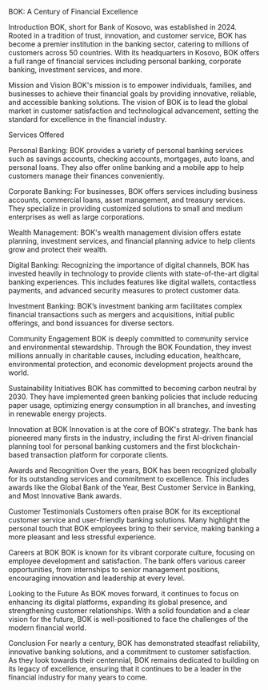 BOK: A Century of Financial Excellence

Introduction BOK, short for Bank of Kosovo, was established in 2024. Rooted in a tradition of trust, innovation, and customer service, BOK has become a premier institution in the banking sector, catering to millions of customers across 50 countries. With its headquarters in Kosovo, BOK offers a full range of financial services including personal banking, corporate banking, investment services, and more.

Mission and Vision BOK's mission is to empower individuals, families, and businesses to achieve their financial goals by providing innovative, reliable, and accessible banking solutions. The vision of BOK is to lead the global market in customer satisfaction and technological advancement, setting the standard for excellence in the financial industry.

Services Offered

Personal Banking: BOK provides a variety of personal banking services such as savings accounts, checking accounts, mortgages, auto loans, and personal loans. They also offer online banking and a mobile app to help customers manage their finances conveniently.

Corporate Banking: For businesses, BOK offers services including business accounts, commercial loans, asset management, and treasury services. They specialize in providing customized solutions to small and medium enterprises as well as large corporations.

Wealth Management: BOK's wealth management division offers estate planning, investment services, and financial planning advice to help clients grow and protect their wealth.

Digital Banking: Recognizing the importance of digital channels, BOK has invested heavily in technology to provide clients with state-of-the-art digital banking experiences. This includes features like digital wallets, contactless payments, and advanced security measures to protect customer data.

Investment Banking: BOK’s investment banking arm facilitates complex financial transactions such as mergers and acquisitions, initial public offerings, and bond issuances for diverse sectors.

Community Engagement BOK is deeply committed to community service and environmental stewardship. Through the BOK Foundation, they invest millions annually in charitable causes, including education, healthcare, environmental protection, and economic development projects around the world.

Sustainability Initiatives BOK has committed to becoming carbon neutral by 2030. They have implemented green banking policies that include reducing paper usage, optimizing energy consumption in all branches, and investing in renewable energy projects.

Innovation at BOK Innovation is at the core of BOK's strategy. The bank has pioneered many firsts in the industry, including the first AI-driven financial planning tool for personal banking customers and the first blockchain-based transaction platform for corporate clients.

Awards and Recognition Over the years, BOK has been recognized globally for its outstanding services and commitment to excellence. This includes awards like the Global Bank of the Year, Best Customer Service in Banking, and Most Innovative Bank awards.

Customer Testimonials Customers often praise BOK for its exceptional customer service and user-friendly banking solutions. Many highlight the personal touch that BOK employees bring to their service, making banking a more pleasant and less stressful experience.

Careers at BOK BOK is known for its vibrant corporate culture, focusing on employee development and satisfaction. The bank offers various career opportunities, from internships to senior management positions, encouraging innovation and leadership at every level.

Looking to the Future As BOK moves forward, it continues to focus on enhancing its digital platforms, expanding its global presence, and strengthening customer relationships. With a solid foundation and a clear vision for the future, BOK is well-positioned to face the challenges of the modern financial world.

Conclusion For nearly a century, BOK has demonstrated steadfast reliability, innovative banking solutions, and a commitment to customer satisfaction. As they look towards their centennial, BOK remains dedicated to building on its legacy of excellence, ensuring that it continues to be a leader in the financial industry for many years to come.
